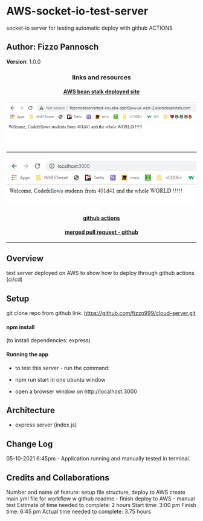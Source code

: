 # AWS-socket-io-test-server

socket-io server for testing automatic deploy with github ACTIONS

## Author: Fizzo Pannosch

**Version**: 1.0.0

<!-- (increment the patch/fix version number if you make more commits past your first submission) -->

### <center> links and resources </center>

#### <center> [AWS bean stalk deployed site](http://fizzonodeservertest-env.eba-dpbf3jww.us-west-2.elasticbeanstalk.com/) </center>

#### <center> ![screenshot of app running on AWS](./assets/2026.PNG) </center>

<hr>

#### <center> ![screenshot of app running on localhost](./assets/2029.PNG) </center>

#### <center> [github actions](https://github.com/fizzo999/cloud-server/actions/runs/829904234) </center>

#### <center> [merged pull request - github](https://github.com/fizzo999/cloud-server/pull/1) </center>

<hr>

## Overview

test server deployed on AWS to show how to deploy through github actions (ci/cd)

## Setup

git clone repo from github link:
https://github.com/fizzo999/cloud-server.git

#### npm install

(to install dependencies: express)

#### Running the app

- to test this server - run the command:

- npm run start in one ubuntu window

- open a browser window on http://localhost:3000

## Architecture

- express server (index.js)

## Change Log

05-10-2021 6:45pm - Application running and manually tested in terminal.

## Credits and Collaborations

Number and name of feature: setup file structure, deploy to AWS create main.yml file for workflow w github readme - finish deploy to AWS - manual test
Estimate of time needed to complete: 2 hours
Start time: 3:00 pm
Finish time: 6:45 pm
Actual time needed to complete: 3.75 hours
